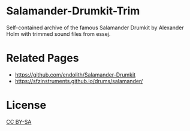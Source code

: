 # Salamander-Drumkit-Trim
Self-contained archive of the famous Salamander Drumkit by Alexander Holm with trimmed sound files from essej.

# Related Pages
* https://github.com/endolith/Salamander-Drumkit
* https://sfzinstruments.github.io/drums/salamander/

# License
[CC BY-SA](http://creativecommons.org/licenses/by-sa/3.0/)
